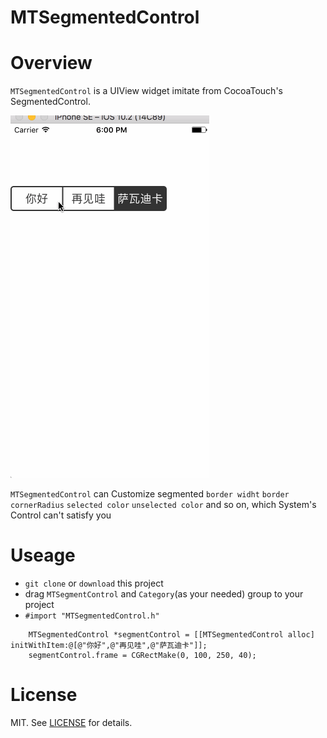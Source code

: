 MTSegmentedControl
========

Overview
========
`MTSegmentedControl` is a UIView widget imitate from CocoaTouch's SegmentedControl.

![image](https://github.com/engili/MTSegmentedControl/raw/master/Screenshots/segmentedControl.gif)

`MTSegmentedControl` can Customize segmented `border widht` `border cornerRadius` `selected color` `unselected color` and so on, which System's Control can't satisfy you

Useage
========
- `git clone` or `download` this project
- drag `MTSegmentControl` and `Category`(as your needed) group to your project
- `#import "MTSegmentedControl.h"`

```
    MTSegmentedControl *segmentControl = [[MTSegmentedControl alloc] initWithItem:@[@"你好",@"再见哇",@"萨瓦迪卡"]];
    segmentControl.frame = CGRectMake(0, 100, 250, 40);
```

License
=======

MIT. See [LICENSE](LICENSE) for details. 


